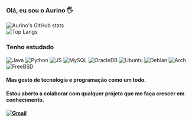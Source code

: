 ### Olá, eu sou o Aurino 🖐️
![Aurino's GitHub stats](https://github-readme-stats.vercel.app/api?username=AurinoMSMF&theme=dracula&show_icons=true)
<br>
![Top Langs](https://github-readme-stats.vercel.app/api/top-langs/?username=AurinoMSMF&hide_progress=true&theme=dracula)
### Tenho estudado
<img src="https://img.shields.io/badge/Java-ED8B00?style=for-the-badge&logo=openjdk&logoColor=white" alt="Java"> <img src="https://img.shields.io/badge/Python-14354C?style=for-the-badge&logo=python&logoColor=white" alt="Python"> <img src="https://img.shields.io/badge/JavaScript-323330?style=for-the-badge&logo=javascript&logoColor=F7DF1E" alt="JS"> <img src="https://img.shields.io/badge/MySQL-005C84?style=for-the-badge&logo=mysql&logoColor=white" alt="MySQL"> <img src="https://img.shields.io/badge/Oracle-F80000?style=for-the-badge&logo=Oracle&logoColor=white" alt="OracleDB"> <img src="https://img.shields.io/badge/Ubuntu-E95420?style=for-the-badge&logo=ubuntu&logoColor=white" alt="Ubuntu"> <img src="https://img.shields.io/badge/Debian-A81D33?style=for-the-badge&logo=debian&logoColor=white" alt="Debian"> <img src="https://img.shields.io/badge/Arch_Linux-1793D1?style=for-the-badge&logo=arch-linux&logoColor=white" alt="Arch"> <img src="https://img.shields.io/badge/freebsd-AB2B28?style=for-the-badge&logo=freebsd&logoColor=white" alt="FreeBSD">

#### Mas gosto de tecnologia e programação como um todo.

#### Estou aberto a colaborar com qualquer projeto que me faça crescer em conhecimento.
#### [![Gmail](https://img.shields.io/badge/Gmail-D14836?style=for-the-badge&logo=gmail&logoColor=white)](aurinodoc@gmail.com)
